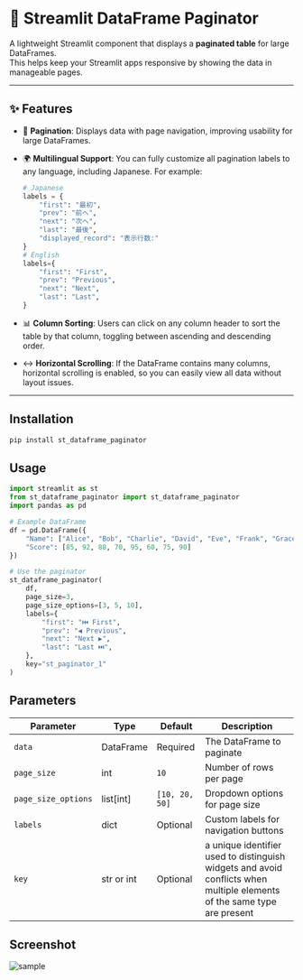# 📄 Streamlit DataFrame Paginator

A lightweight Streamlit component that displays a **paginated table** for large DataFrames.  
This helps keep your Streamlit apps responsive by showing the data in manageable pages.

---

## ✨ Features

- 🔢 **Pagination**: Displays data with page navigation, improving usability for large DataFrames.
- 🌍 **Multilingual Support**: You can fully customize all pagination labels to any language, including Japanese. For example:

    ```python
    # Japanese
    labels = {
        "first": "最初",
        "prev": "前へ",
        "next": "次へ",
        "last": "最後",
        "displayed_record": "表示行数:"
    }
    # English
    labels={
        "first": "First",
        "prev": "Previous",
        "next": "Next",
        "last": "Last",
    }
    ```

- 📊 **Column Sorting**: Users can click on any column header to sort the table by that column, toggling between ascending and descending order.
- ↔️ **Horizontal Scrolling**: If the DataFrame contains many columns, horizontal scrolling is enabled, so you can easily view all data without layout issues.

---
## Installation
```bash
pip install st_dataframe_paginator
```
## Usage
```python
import streamlit as st
from st_dataframe_paginator import st_dataframe_paginator
import pandas as pd

# Example DataFrame
df = pd.DataFrame({
    "Name": ["Alice", "Bob", "Charlie", "David", "Eve", "Frank", "Grace", "Hank"],
    "Score": [85, 92, 88, 70, 95, 60, 75, 90]
})

# Use the paginator
st_dataframe_paginator(
    df,
    page_size=3,
    page_size_options=[3, 5, 10],
    labels={
        "first": "⏮️ First",
        "prev": "◀️ Previous",
        "next": "Next ▶️",
        "last": "Last ⏭️",
    },
    key="st_paginator_1"
)
```

## Parameters
| Parameter           | Type        | Default        | Description                                 |
|---------------------|-------------|----------------|---------------------------------------------|
| `data`                | DataFrame   | Required       | The DataFrame to paginate                   |
| `page_size`         | int         | `10`           | Number of rows per page                     |
| `page_size_options` | list[int]   | `[10, 20, 50]` | Dropdown options for page size              |
| `labels`            | dict        | Optional       | Custom labels for navigation buttons        |
| `key`               | str or int | Optional | a unique identifier used to distinguish widgets and avoid conflicts when multiple elements of the same type are present|


## Screenshot

![sample](sample.gif)